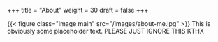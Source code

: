 +++
title = "About"
weight = 30
draft = false
+++

{{< figure class="image main" src="/images/about-me.jpg" >}}
This is obviously some placeholder text. PLEASE JUST IGNORE THIS KTHX
